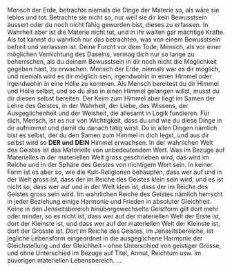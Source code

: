 Mensch der Erde, betrachte niemals die Dinge der Materie so, als wäre sie leblos und tot. Betrachte sie nicht so, nur weil sie dir kein Bewusstsein äussert oder du noch nicht fähig geworden bist, dieses zu erfassen. In Wahrheit aber ist die Materie nicht tot, und in ihr walten gar mächtige Kräfte. Als tot kannst du wahrlich nur das betrachten, was von einem Bewusstsein befreit und verlassen ist.
Deine Furcht vor dem Tode, Mensch, als vor einer möglichen Vernichtung des Daseins, vermag dich nur so lange zu beherrschen, als du deinem Bewusstsein in dir noch nicht die Möglichkeit gegeben hast, zu erwachen.
Mensch der Erde, niemals war es dir möglich, und niemals wird es dir möglich sein, irgendwohin in einen Himmel oder irgendwohin in eine Hölle zu kommen. Als Mensch bereitest du dir Himmel und Hölle selbst, und so du also in einen Himmel gelangen willst, musst du dir diesen selbst bereiten. Der Keim zum Himmel aber liegt im Samen der Lehre des Geistes, in der Wahrheit, der Liebe, des Wissens, der Ausgeglichenheit und der Weisheit, die allesamt in Logik fundieren. Für dich, Mensch, ist es nur von Wichtigkeit, dass du und wie du diese Dinge in dir aufnimmst und damit du danach tätig wirst. Du in allen Dingen nämlich bist es selbst, der du den Samen zum Himmel in dich legst, und aus dir selbst wird so **DER und** **DEIN** Himmel erwachsen.
In der wahrlichen Welt des Geistes ist das Materielle von unbedeutendem Wert. Was im Bezuge auf Materielles in der materiellen Welt gross geschrieben wird, das wird im Reiche und in der Sphäre des Geistes von nichtigem Wert sein. In keiner Form ist es aber so, wie die Kult-Religionen behaupten, dass wer auf und in der Welt gross ist, dass der im Reiche des Geistes klein sein wird, und es ist nicht so, dass wer auf und in der Welt klein ist, dass der im Reiche des Geistes gross sein wird. Im wahrlichen Reiche des Geistes nämlich herrscht in jeder Beziehung einige Harmonie und Frieden in absoluter Gleichheit. Keine in den Jenseitsbereich hinübergewechselte Geistform gilt dort mehr oder minder, so es nicht ist, dass wer auf der materiellen Welt der Erste ist, dort der Kleinste ist, und dass wer auf der materiellen Welt der Kleinste ist, dort der Grösste ist. Dort im Reiche des Geistes, im Jenseitsbereiche, ist jegliche Lebensform eingeordnet in die ausgeglichene Harmonie der Gleichstellung und der Gleichheit – ohne Unterschied von geistiger Grösse, und ohne Unterschied im Bezuge auf Titel, Armut, Reichtum usw. im zuvorigen materiellen Lebensbereich.
…